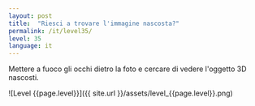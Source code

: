 ```yaml
---
layout: post
title:  "Riesci a trovare l'immagine nascosta?"
permalink: /it/level35/
level: 35
language: it
---
```

Mettere a fuoco gli occhi dietro la foto e cercare di vedere l'oggetto 3D nascosti.

![Level {{page.level}}]({{ site.url }}/assets/level_{{page.level}}.png)